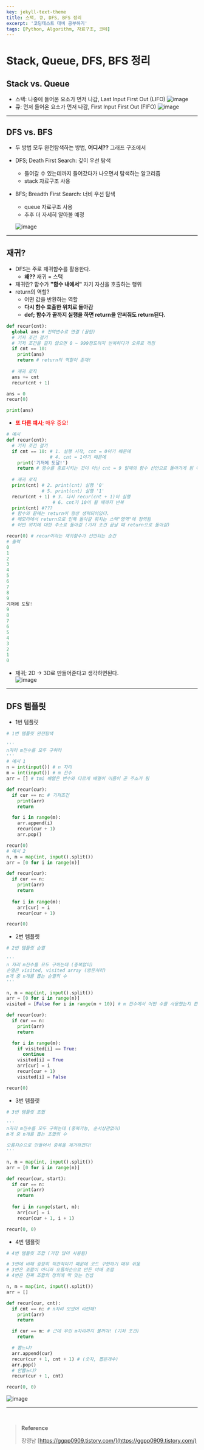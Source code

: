 ```yaml
---
key: jekyll-text-theme
title: 스택, 큐, DFS, BFS 정리
excerpt: '코딩테스트 대비 공부하기'
tags: [Python, Algorithm, 자료구조, 코테]
---
```


# Stack, Queue, DFS, BFS 정리

## Stack vs. Queue

- 스택: 나중에 들어온 요소가 먼저 나감, Last Input First Out (LIFO)
  ![image](https://github.com/sunjong5108/CAM-based_Flare_Removal_Network/assets/81843626/10800b2c-a6c4-4b5e-962b-b991bec8506f)
- 큐: 먼저 들어온 요소가 먼저 나감, First Input First Out (FIFO)
  ![image](https://github.com/sunjong5108/CAM-based_Flare_Removal_Network/assets/81843626/19f1c285-b7a5-4e6d-aa4e-621c9f489e72)

---

## DFS vs. BFS

- 두 방법 모두 완전탐색하는 방법, **어디서??** 그래프 구조에서

- DFS; Death First Search: 깊이 우선 탐색

  - 들어갈 수 있는데까지 들어갔다가 나오면서 탐색하는 알고리즘
  - stack 자료구조 사용

- BFS; Breadth First Search: 너비 우선 탐색

  - queue 자료구조 사용
  - 추후 더 자세히 알아볼 예정

  ![image](https://github.com/sunjong5108/CAM-based_Flare_Removal_Network/assets/81843626/d376c469-5216-45fe-83a8-4262252a9d84)

---

## 재귀?

- DFS는 주로 재귀함수를 활용한다.
  - **왜??** 재귀 = 스택
- 재귀란? 함수가 **"함수 내에서"** 자기 자신을 호출하는 행위
- return의 역할?
  - 어떤 값을 반환하는 역할
  - **다시 함수 호출한 위치로 돌아감**
  - **def; 함수가 끝까지 실행을 하면 return을 안써줘도 return된다.**

```python
def recur(cnt):
  global ans # 전역변수로 연결 (꿀팁)
  # 기저 조건 걸기
  # 기저 조건을 걸지 않으면 0 ~ 999정도까지 반복하다가 오류로 꺼짐
  if cnt == 10:
    print(ans)
    return # return의 역할이 존재!
  
  # 재귀 로직
  ans += cnt
  recur(cnt + 1)

ans = 0
recur(0)

print(ans)
```

- <span style='color:red'>**또 다른 예시**; 매우 중요!</span>

```python
# 예시
def recur(cnt):
  # 기저 조건 걸기
  if cnt == 10: # 1. 실행 시작, cnt = 0이기 때문에
        		# 4. cnt = 1이기 때문에
    print('기저에 도달!')
    return # 함수를 종료시키는 것이 아닌 cnt = 9 일때의 함수 선언으로 돌아가게 됨 이게 다시 cut가 0이 될 때까지 돌아감
  
  # 재귀 로직
  print(cnt) # 2. print(cnt) 실행 '0'
    		 # 5. print(cnt) 실행 '1'
  recur(cnt + 1) # 3. 다시 recur(cnt + 1)이 실행
				 # 6. cnt가 10이 될 때까지 반복
  print(cnt) #???
  # 함수의 끝에는 return이 항상 생략되어있다.
  # 메모리에서 return으로 인해 돌아갈 위치는 스택"영역"에 정의됨
  # 어떤 위치에 대한 주소로 돌아감 (기저 조건 끝날 때 return으로 돌아감)

recur(0) # recur이라는 재귀함수가 선언되는 순간
# 출력
0
1
2
3
4
5
6
7
8
9
기저에 도달!
9
8
7
6
5
4
3
2
1
0
```

- 재귀; 2D → 3D로 만들어준다고 생각하면된다.<br/>
   ![image](https://github.com/sunjong5108/CAM-based_Flare_Removal_Network/assets/81843626/c84da60e-dc97-4c76-b2af-a9bacafb92e1)

---

## DFS 템플릿

- 1번 템플릿

```python
# 1번 템플릿 완전탐색

'''
n자리 m진수를 모두 구하라
'''
# 예시 1
n = int(input()) # n 자리
m = int(input()) # m 진수
arr = [] # tmi 배열은 변수와 다르게 배열이 이름이 곧 주소가 됨

def recur(cur):
  if cur == n: # 기저조건
    print(arr)
    return

  for i in range(m):
    arr.append(i)
    recur(cur + 1)
    arr.pop()

recur(0)
# 예시 2
n, m = map(int, input().split())
arr = [0 for i in range(n)]

def recur(cur):
  if cur == n:
    print(arr)
    return
  
  for i in range(m):
    arr[cur] = i
    recur(cur + 1)

recur(0)
```

- 2번 템플릿

```python
# 2번 템플릿 순열

'''
n 자리 m진수를 모두 구하는데 (중복없이) 
순열은 visited, visited array (방문처리)
m개 중 n개를 뽑는 순열의 수
'''

n, m = map(int, input().split())
arr = [0 for i in range(n)]
visited = [False for i in range(m + 10)] # m 진수에서 어떤 수를 사용했는지 판단

def recur(cur):
  if cur == n:
    print(arr)
    return 

  for i in range(m):
    if visited[i] == True:
      continue
    visited[i] = True
    arr[cur] = i
    recur(cur + 1)
    visited[i] = False

recur(0)
```

- 3번 템플릿

```python
# 3번 템플릿 조헙

'''
n자리 m진수를 모두 구하는데 (중복가능, 순서상관없이)
m개 중 n개를 뽑는 조합의 수

오름차순으로 만들어서 중복을 제거하겠다!
'''

n, m = map(int, input().split())
arr = [0 for i in range(n)]

def recur(cur, start):
  if cur == n:
    print(arr)
    return
  
  for i in range(start, m):
    arr[cur] = i
    recur(cur + 1, i + 1)

recur(0, 0)
```

- 4번 템플릿

```python
# 4번 템플릿 조합 (가장 많이 사용됨)

# 3번에 비해 굉장히 직관적이기 때문에 코드 구현하기 매우 쉬움
# 3번은 조합이 아니라 오름차순으로 만든 야매 조합
# 4번은 진짜 조합의 정의에 딱 맞는 컨셉

n, m = map(int, input().split())
arr = []

def recur(cur, cnt):
  if cnt == n: # n자리 모았어 리턴해!
    print(arr)
    return

  if cur == m: # 근데 우린 m자리까지 볼꺼야! (기저 조건)
    return

  # 뽑느냐?
  arr.append(cur)
  recur(cur + 1, cnt + 1) # (숫자, 뽑은개수)
  arr.pop()
  # 안뽑느냐?
  recur(cur + 1, cnt)

recur(0, 0)
```

![image](https://github.com/sunjong5108/CAM-based_Flare_Removal_Network/assets/81843626/6e35a651-951e-4612-8170-046ecbf3f49d)

---

<br/>

> **Reference** 
>
> 장영남 [https://ggpp0909.tistory.com/](https://ggpp0909.tistory.com/)

